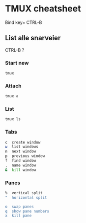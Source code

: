# TMUX cheatsheet

Bind key= CTRL-B

## List alle snarveier

CTRL-B ?

### Start new

```bash
tmux
```

### Attach

```bash
tmux a
```

### List

```bash
tmux ls
```

### Tabs

```bash
c  create window
w  list windows
n  next window
p  previous window
f  find window
,  name window
&  kill window
```

### Panes

```bash
%  vertical split
"  horizontal split

o  swap panes
q  show pane numbers
x  kill pane
```